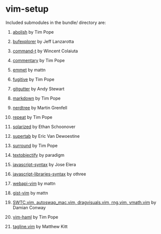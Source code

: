 vim-setup
======
Included submodules in the bundle/ directory are:

  1) [abolish](https://github.com/tpope/vim-abolish "go to github page") by Tim Pope

  2) [bufexplorer](https://github.com/jlanzarotta/bufexplorer "go to github page") by Jeff Lanzarotta

  3) [command-t](https://github.com/wincent/Command-T "go to gitgub page") by Wincent Colaiuta

  4) [commentary](https://github.com/tpope/vim-commentary "go to gitgub page") by Tim Pope

  5) [emmet](https://github.com/mattn/emmet-vim "go to github page") by mattn

  6) [fugitive](https://github.com/tpope/vim-fugitive "go to github page") by Tim Pope

  7) [gitgutter](https://github.com/airblade/vim-gitgutter "go to github page") by Andy Stewart

  8) [markdown](https://github.com/tpope/vim-markdown "go to github page") by Tim Pope

  9) [nerdtree](https://github.com/scrooloose/nerdtree "go to github page") by Martin Grenfell

  10) [repeat](https://github.com/tpope/vim-repeat "go to github page") by Tim Pope

  11) [solarized](https://github.com/altercation/vim-colors-solarized "go to github page") by Ethan Schoonover

  12) [supertab](https://github.com/ervandew/supertab "go to github page") by Eric Van Dewoestine

  13) [surround](https://github.com/tpope/vim-surround "go to github page") by Tim Pope

  14) [textobjectify](https://github.com/paradigm/TextObjectify "go to github page") by paradigm

  15) [javascript-syntax](https://github.com/jelera/vim-javascript-syntax "go to github page") by Jose Elera

  16) [javascript-libraries-syntax](https://github.com/othree/javascript-libraries-syntax.vim "go to github page") by othree

  17) [webapi-vim](https://github.com/mattn/webapi-vim "go to github page") by mattn

  18) [gist-vim](https://github.com/mattn/gist-vim "go to github page") by mattn

  19) [SWTC.vim, autoswap_mac.vim, dragvisuals.vim, rng.vim, vmath.vim](https://github.com/thoughtstream/Damian-Conway-s-Vim-Setup "go to github page") by Damian Conway

  20) [vim-haml](https://github.com/tpope/vim-haml "go to github page") by Tim Pope

  21) [tagline.vim](https://github.com/mkitt/tabline.vim "go to github page") by Matthew Kitt
